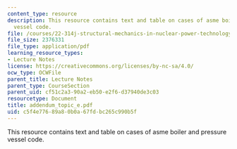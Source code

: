 ```yaml
---
content_type: resource
description: This resource contains text and table on cases of asme boiler and pressure
  vessel code.
file: /courses/22-314j-structural-mechanics-in-nuclear-power-technology-fall-2006/c5f4e77689a80b0a67fdbc265c990b5f_addendum_topic_e.pdf
file_size: 2376331
file_type: application/pdf
learning_resource_types:
- Lecture Notes
license: https://creativecommons.org/licenses/by-nc-sa/4.0/
ocw_type: OCWFile
parent_title: Lecture Notes
parent_type: CourseSection
parent_uid: cf51c2a3-90a2-eb50-e2f6-d37940de3c03
resourcetype: Document
title: addendum_topic_e.pdf
uid: c5f4e776-89a8-0b0a-67fd-bc265c990b5f
---
```

This resource contains text and table on cases of asme boiler and pressure vessel code.